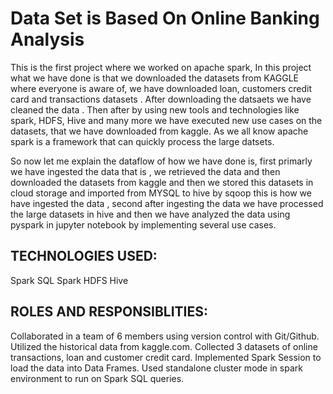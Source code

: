 # Data Set is Based On Online Banking Analysis

This is the first project where we worked on apache spark, In this project what we have done is that we downloaded the datasets from KAGGLE where everyone is aware of, we have downloaded loan, customers credit card and transactions datasets . After downloading the datsaets we have cleaned the data . Then after by using new tools and technologies like spark, HDFS, Hive and many more we have executed new use cases on the datasets, that we have downloaded from kaggle. As we all know apache spark is a framework that can quickly process the large datsets.
                            
 So now let me explain the dataflow of how we have done is, first primarly we have ingested the data that is , we retrieved the data and then downloaded the datasets from kaggle and then we stored this datasets in cloud storage and imported from MYSQL to hive by sqoop this is how we have ingested the data , second after ingesting the data we have processed the large datasets in hive and then we have analyzed the data using pyspark in jupyter notebook by implementing several use cases.
                            
 ## TECHNOLOGIES USED:
 Spark SQL
 Spark
 HDFS
 Hive
                          
 ## ROLES AND RESPONSIBLITIES:
 Collaborated in a team of 6 members using version control with Git/Github.
 Utilized the historical data from kaggle.com.
 Collected 3 datasets of online transactions, loan and customer credit card.
 Implemented Spark Session to load the data into Data Frames.
 Used standalone cluster mode in spark environment to run on Spark SQL queries.


